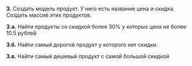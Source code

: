**3.** Создать модель продукт. У него есть название цена и скидка. Создать массив этих продуктов.

**3.а.** Найти продукты со скидкой более 30% у которых цена не более 10.5 рублей

**3.б.** Найти самый дорогой продукт у которого нет скидки.

**3.в.** Найти самый дешевый продукт с самой большой скидкой